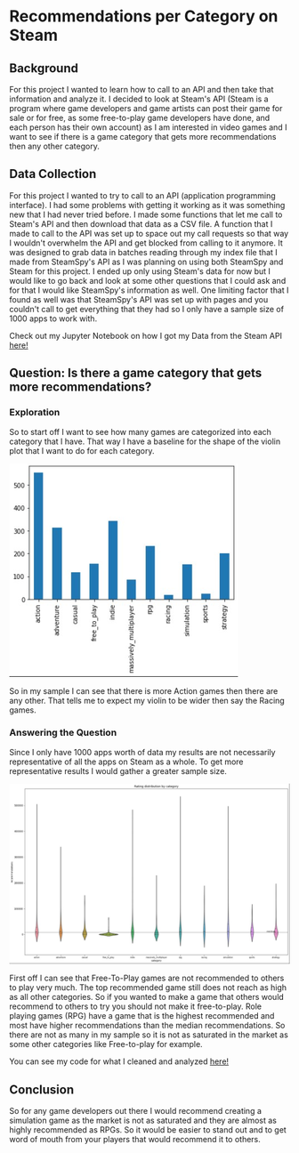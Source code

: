 # **Recommendations per Category on Steam**
## Background
For this project I wanted to learn how to call to an API and then take that information and analyze it. I decided to look at Steam's API (Steam is a program where game developers and game artists can post their game for sale or for free, as some free-to-play game developers have done, and each person has their own account) as I am interested in video games and I want to see if there is a game category that gets more recommendations then any other category.
## Data Collection
For this project I wanted to try to call to an API (application programming interface). I had some problems with getting it working as it was something new that I had never tried before. I made some functions that let me call to Steam's API and then download that data as a CSV file. A function that I made to call to the API was set up to space out my call requests so that way I wouldn't overwhelm the API and get blocked from calling to it anymore. It was designed to grab data in batches reading through my index file that I made from SteamSpy's API as I was planning on using both SteamSpy and Steam for this project. I ended up only using Steam's data for now but I would like to go back and look at some other questions that I could ask and for that I would like SteamSpy's information as well. One limiting factor that I found as well was that SteamSpy's API was set up with pages and you couldn't call to get everything that they had so I only have a sample size of 1000 apps to work with.

Check out my Jupyter Notebook on how I got my Data from the Steam API [here!](https://github.com/LuckAJ/SteamAPI_Categories_and_Recommendations/blob/main/Steam_Project_Collection.ipynb)
## Question: Is there a game category that gets more recommendations?
### Exploration
So to start off I want to see how many games are categorized into each category that I have. That way I have a baseline for the shape of the violin plot that I want to do for each category.

![Bar Graph for number of games](./Assets/Number_of_games_per_category.jpg)

So in my sample I can see that there is more Action games then there are any other. That tells me to expect my violin to be wider then say the Racing games.
### Answering the Question

Since I only have 1000 apps worth of data my results are not necessarily representative of all the apps on Steam as a whole. To get more representative results I would gather a greater sample size.

![Violin Graph for Rating Distribution](./Assets/Rating_distribution_by_category.jpg)

First off I can see that Free-To-Play games are not recommended to others to play very much. The top recommended game still does not reach as high as all other categories. So if you wanted to make a game that others would recommend to others to try you should not make it free-to-play. Role playing games (RPG) have a game that is the highest recommended and most have higher recommendations than the median recommendations. So there are not as many in my sample so it is not as saturated in the market as some other categories like Free-to-play for example. 

You can see my code for what I cleaned and analyzed [here!](https://github.com/LuckAJ/SteamAPI_Categories_and_Recommendations/blob/main/Steam_Project.ipynb)

## Conclusion
So for any game developers out there I would recommend creating a simulation game as the market is not as saturated and they are almost as highly recommended as RPGs. So it would be easier to stand out and to get word of mouth from your players that would recommend it to others.

